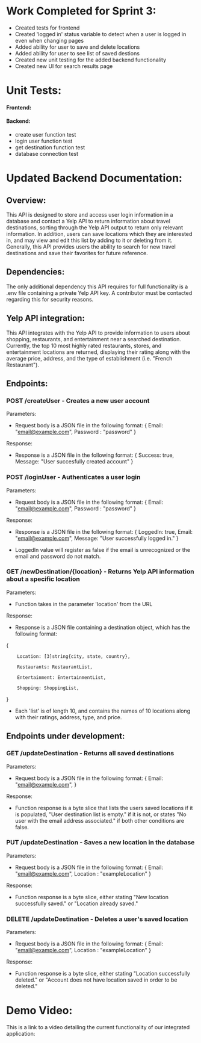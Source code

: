 # **Work Completed for Sprint 3:**

- Created tests for frontend
- Created 'logged in' status variable to detect when a user is logged in even when changing pages
- Added ability for user to save and delete locations
- Added ability for user to see list of saved destions
- Created new unit testing for the added backend functionality
- Created new UI for search results page

# **Unit Tests:**

#### Frontend:

#### Backend:
- create user function test
- login user function test
- get destination function test
- database connection test

# **Updated Backend Documentation:**

## Overview:
This API is designed to store and access user login information in a database and contact a Yelp API to return information about travel destinations, sorting through the Yelp API output to return only relevant information. In addition, users can save locations which they are interested in, and may view and edit this list by adding to it or deleting from it. Generally, this API provides users the ability to search for new travel destinations and save their favorites for future reference.

## Dependencies: 
The only additional dependency this API requires for full functionality is a .env file containing a private Yelp API key. A contributor must be contacted regarding this for security reasons.

## Yelp API integration:
This API integrates with the Yelp API to provide information to users about shopping, restaurants, and entertainment near a searched destination. Currently, the top 10 most highly rated restaurants, stores, and entertainment locations are returned, displaying their rating along with the average price, address, and the type of establishment (i.e. "French Restaurant").

## Endpoints:
### **POST** /createUser - Creates a new user account

Parameters:
- Request body is a JSON file in the following format:
{
Email: "email@example.com",
Password : "password"
}

Response: 
- Response is a JSON file in the following format:
{ Success: true, Message: "User succesfully created account" }



### **POST** /loginUser - Authenticates a user login

Parameters:
- Request body is a JSON file in the following format:
{
Email: "email@example.com",
Password : "password"
}

Response: 
- Response is a JSON file in the following format:
{ LoggedIn: true, Email: "email@example.com", Message: "User successfully logged in." }

- LoggedIn value will register as false if the email is unrecognized or the email and password do not match.

### **GET** /newDestination/{location} - Returns Yelp API information about a specific location

Parameters:
- Function takes in the parameter 'location' from the URL

Response:
- Response is a JSON file containing a destination object, which has the following format:

{

        Location: [3]string{city, state, country},
        
        Restaurants: RestaurantList,
        
        Entertainment: EntertainmentList,
        
        Shopping: ShoppingList,
}

- Each 'list' is of length 10, and contains the names of 10 locations along with their ratings, address, type, and price.


## Endpoints under development:

### **GET** /updateDestination - Returns all saved destinations

Parameters: 
- Request body is a JSON file in the following format:
{
Email: "email@example.com",
}

Response:
- Function response is a byte slice that lists the users saved locations if it is populated, "User destination list is empty." if it is not, or states "No user with the email address associated." if both other conditions are false.

### **PUT** /updateDestination - Saves a new location in the database

Parameters: 
- Request body is a JSON file in the following format:
{
Email: "email@example.com",
Location : "exampleLocation"
}

Response:
- Function response is a byte slice, either stating "New location successfully saved." or "Location already saved."


### **DELETE** /updateDestination - Deletes a user's saved location

Parameters: 
- Request body is a JSON file in the following format:
{
Email: "email@example.com",
Location : "exampleLocation"
}

Response:
- Function response is a byte slice, either stating "Location successfully deleted." or "Account does not have location saved in order to be deleted."



# **Demo Video:**
This is a link to a video detailing the current functionality of our integrated application:

